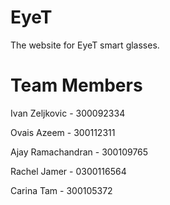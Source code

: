 # EyeT

The website for EyeT smart glasses.

# Team Members

Ivan Zeljkovic - 300092334

Ovais Azeem - 300112311

Ajay Ramachandran - 300109765

Rachel Jamer - 0300116564

Carina Tam - 300105372
